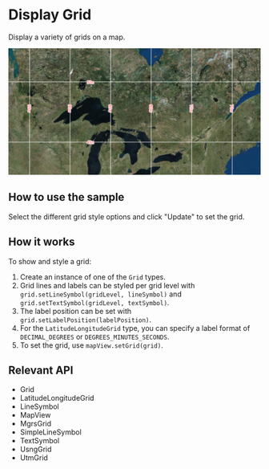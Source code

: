 # Display Grid

Display a variety of grids on a map.

![](DisplayGrid.png)

## How to use the sample

Select the different grid style options and click "Update" to set the grid.

## How it works

To show and style a grid:

1.  Create an instance of one of the `Grid` types.
2.  Grid lines and labels can be styled per grid level with `grid.setLineSymbol(gridLevel, lineSymbol)` 
  and `grid.setTextSymbol(gridLevel, textSymbol)`.
3.  The label position can be set with `grid.setLabelPosition(labelPosition)`.
4.  For the `LatitudeLongitudeGrid` type, you can specify a label format of `DECIMAL_DEGREES`
   or `DEGREES_MINUTES_SECONDS`.
 5.  To set the grid, use `mapView.setGrid(grid)`.

## Relevant API

*   Grid
*   LatitudeLongitudeGrid
*   LineSymbol
*   MapView
*   MgrsGrid
*   SimpleLineSymbol
*   TextSymbol
*   UsngGrid
*   UtmGrid

